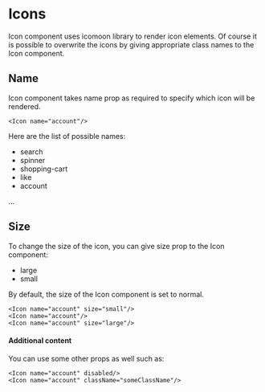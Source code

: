 # Icons
Icon component uses icomoon library to render icon elements. Of course it is possible to overwrite the icons by giving appropriate class names to the Icon component.

## Name
Icon component takes name prop as required to specify which icon will be rendered. 

```
<Icon name="account"/>
```

Here are the list of possible names:

- search
- spinner
- shopping-cart
- like
- account

...

## Size
To change the size of the icon, you can give size prop to the Icon component:
- large
- small

By default, the size of the Icon component is set to normal.

```
<Icon name="account" size="small"/>
<Icon name="account"/>
<Icon name="account" size="large"/>
```

#### Additional content
You can use some other props as well such as:
```
<Icon name="account" disabled/>
<Icon name="account" className="someClassName"/>
```

